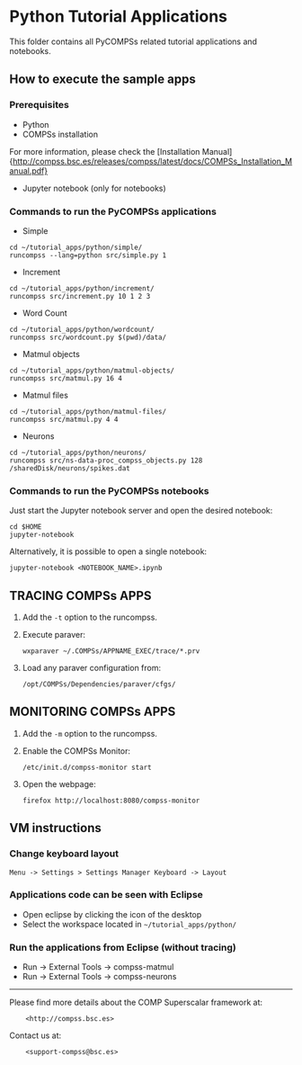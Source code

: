 # Python Tutorial Applications

This folder contains all PyCOMPSs related tutorial applications and notebooks.


## How to execute the sample apps

### Prerequisites

* Python
* COMPSs installation

For more information, please check the [Installation Manual]{http://compss.bsc.es/releases/compss/latest/docs/COMPSs_Installation_Manual.pdf}

* Jupyter notebook (only for notebooks)

### Commands to run the PyCOMPSs applications

* Simple

```
cd ~/tutorial_apps/python/simple/
runcompss --lang=python src/simple.py 1
```

* Increment

```
cd ~/tutorial_apps/python/increment/
runcompss src/increment.py 10 1 2 3
```

* Word Count

```
cd ~/tutorial_apps/python/wordcount/
runcompss src/wordcount.py $(pwd)/data/
```

* Matmul objects

```
cd ~/tutorial_apps/python/matmul-objects/
runcompss src/matmul.py 16 4
```

* Matmul files

```
cd ~/tutorial_apps/python/matmul-files/
runcompss src/matmul.py 4 4
```

* Neurons

```
cd ~/tutorial_apps/python/neurons/
runcompss src/ns-data-proc_compss_objects.py 128 /sharedDisk/neurons/spikes.dat
```

### Commands to run the PyCOMPSs notebooks

Just start the Jupyter notebook server and open the desired notebook:

```
cd $HOME
jupyter-notebook
```

Alternatively, it is possible to open a single notebook:

```
jupyter-notebook <NOTEBOOK_NAME>.ipynb
```


## TRACING COMPSs APPS

1. Add the ```-t``` option to the runcompss.
2. Execute paraver:

   ```
   wxparaver ~/.COMPSs/APPNAME_EXEC/trace/*.prv
   ```

3. Load any paraver configuration from:

   ```/opt/COMPSs/Dependencies/paraver/cfgs/```


## MONITORING COMPSs APPS

1. Add the ```-m``` option to the runcompss.
2. Enable the COMPSs Monitor:

   ```
   /etc/init.d/compss-monitor start
   ```

3. Open the webpage:

   ```
   firefox http://localhost:8080/compss-monitor
   ```


## VM instructions

### Change keyboard layout

```
Menu -> Settings > Settings Manager Keyboard -> Layout
```

### Applications code can be seen with Eclipse

* Open eclipse by clicking the icon of the desktop
* Select the workspace located in ```~/tutorial_apps/python/```

### Run the applications from Eclipse (without tracing)

* Run -> External Tools -> compss-matmul
* Run -> External Tools -> compss-neurons



--------------------------------------------------------------

Please find more details about the COMP Superscalar framework at:

    	<http://compss.bsc.es>

 Contact us at:

	    <support-compss@bsc.es>
